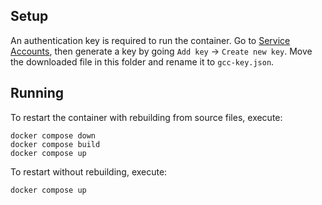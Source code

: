 ## Setup
An authentication key is required to run the container. Go to [Service Accounts](https://console.cloud.google.com/iam-admin/serviceaccounts/details/106893458450976419299/keys?authuser=2&walkthrough_id=iam--create-service-account-keys&project=gcc2023-385607&supportedpurview=project), then generate a key by going `Add key` -> `Create new key`. Move the downloaded file in this folder and rename it to `gcc-key.json`.

## Running
To restart the container with rebuilding from source files, execute:

```
docker compose down
docker compose build
docker compose up
```

To restart without rebuilding, execute:
```
docker compose up
```